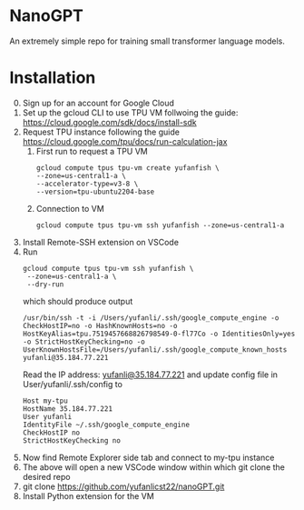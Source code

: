 # NanoGPT

An extremely simple repo for training small transformer language models. 

# Installation
0. Sign up for an account for Google Cloud
1. Set up the gcloud CLI to use TPU VM follwoing the guide: https://cloud.google.com/sdk/docs/install-sdk
2. Request TPU instance following the guide https://cloud.google.com/tpu/docs/run-calculation-jax
   1. First run to request a TPU VM
      ```
      gcloud compute tpus tpu-vm create yufanfish \
      --zone=us-central1-a \
      --accelerator-type=v3-8 \
      --version=tpu-ubuntu2204-base
      ```
   2. Connection to VM
      ```
      gcloud compute tpus tpu-vm ssh yufanfish --zone=us-central1-a
      ```
3. Install Remote-SSH extension on VSCode
4. Run
   ```
   gcloud compute tpus tpu-vm ssh yufanfish \                       
    --zone=us-central1-a \
    --dry-run
   ```
   which should produce output
   ```
   /usr/bin/ssh -t -i /Users/yufanli/.ssh/google_compute_engine -o CheckHostIP=no -o HashKnownHosts=no -o HostKeyAlias=tpu.7519457668826798549-0-fl77Co -o IdentitiesOnly=yes -o StrictHostKeyChecking=no -o
   UserKnownHostsFile=/Users/yufanli/.ssh/google_compute_known_hosts yufanli@35.184.77.221
   ```
   Read the IP address: yufanli@35.184.77.221 and update config file in User/yufanli/.ssh/config to
   ```
   Host my-tpu
   HostName 35.184.77.221
   User yufanli
   IdentityFile ~/.ssh/google_compute_engine
   CheckHostIP no
   StrictHostKeyChecking no
   ```
5. Now find Remote Explorer side tab and connect to my-tpu instance
6. The above will open a new VSCode window within which git clone the desired repo
7. git clone https://github.com/yufanlicst22/nanoGPT.git
8. Install Python extension for the VM
      
   
